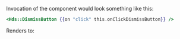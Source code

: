 Invocation of the component would look something like this:

```handlebars
<Hds::DismissButton {{on "click" this.onClickDismissButton}} />
```

Renders to: